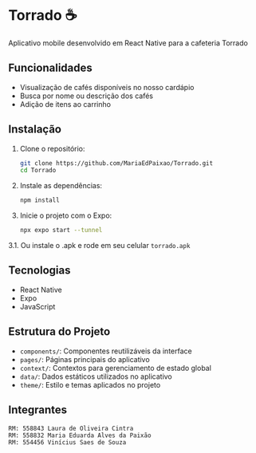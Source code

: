 # Torrado ☕

Aplicativo mobile desenvolvido em React Native para a cafeteria Torrado

## Funcionalidades

* Visualização de cafés disponíveis no nosso cardápio
* Busca por nome ou descrição dos cafés
* Adição de itens ao carrinho

## Instalação

1. Clone o repositório:

   ```bash
   git clone https://github.com/MariaEdPaixao/Torrado.git
   cd Torrado
   ```
   
2. Instale as dependências:

   ```bash
   npm install
   ```

3. Inicie o projeto com o Expo:

   ```bash
   npx expo start --tunnel
   ```
3.1. Ou instale o .apk e rode em seu celular 
   ``
   torrado.apk
   ``

## Tecnologias

* React Native
* Expo
* JavaScript

## Estrutura do Projeto

* `components/`: Componentes reutilizáveis da interface
* `pages/`: Páginas principais do aplicativo
* `context/`: Contextos para gerenciamento de estado global
* `data/`: Dados estáticos utilizados no aplicativo
* `theme/`: Estilo e temas aplicados no projeto

## Integrantes

    RM: 558843 Laura de Oliveira Cintra
    RM: 558832 Maria Eduarda Alves da Paixão
    RM: 554456 Vinícius Saes de Souza
